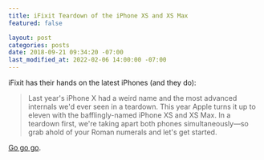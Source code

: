 ```yaml
---
title: iFixit Teardown of the iPhone XS and XS Max
featured: false

layout: post
categories: posts
date: 2018-09-21 09:34:20 -07:00
last_modified_at: 2022-02-06 14:00:00 -07:00
---
```


iFixit has their hands on the latest iPhones (and they do):

> Last year's iPhone X had a weird name and the most advanced internals we'd ever seen in a teardown. This year Apple turns it up to eleven with the bafflingly-named iPhone XS and XS Max. In a teardown first, we're taking apart both phones simultaneously—so grab ahold of your Roman numerals and let's get started.

[Go go go](https://www.ifixit.com/Teardown/iPhone+XS++and+XS+Max+Teardown/113021).

